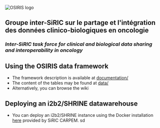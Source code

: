 ![OSIRIS logo](https://raw.githubusercontent.com/siric-osiris/OSIRIS/master/osiris2.png)
## Groupe inter-SiRIC sur le partage et l'intégration des données clinico-biologiques en oncologie
### *Inter-SiRIC task force for clinical and biological data sharing and interoperability in oncology*
  
## Using the OSIRIS data framework
* The framework description is available at [documentation/](documentation/)
* The content of the tables may be found at [data/](data/)
* Alternatively, you can browse the wiki

## Deploying an i2b2/SHRINE datawarehouse
* You can deploy an i2b2/SHRINE instance using the Docker installation [here](https://github.com/CARPEM/SHRINEDocker) provided by SiRIC CARPEM.
sd

